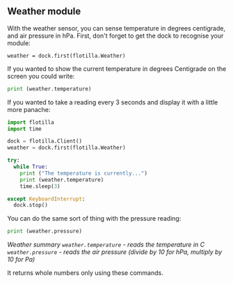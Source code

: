 ## Weather module

With the weather sensor, you can sense temperature in degrees centigrade, and air pressure in hPa.
First, don't forget to get the dock to recognise your module:

`weather = dock.first(flotilla.Weather)`

If you wanted to show the current temperature in degrees Centigrade on the screen you could write:

```python
print (weather.temperature)
```

If you wanted to take a reading every 3 seconds and display it with a little more panache:

```python
import flotilla
import time

dock = flotilla.Client()
weather = dock.first(flotilla.Weather)

try:
  while True:
    print ("The temperature is currently...")
    print (weather.temperature)
    time.sleep(3)

except KeyboardInterrupt:
  dock.stop()
```

You can do the same sort of thing with the pressure reading:

```python
print (weather.pressure)
```

*Weather summary*
*`weather.temperature` - reads the temperature in C*
*`weather.pressure` - reads the air pressure (divide by 10 for hPa, multiply by 10 for Pa)*


It returns whole numbers only using these commands.

